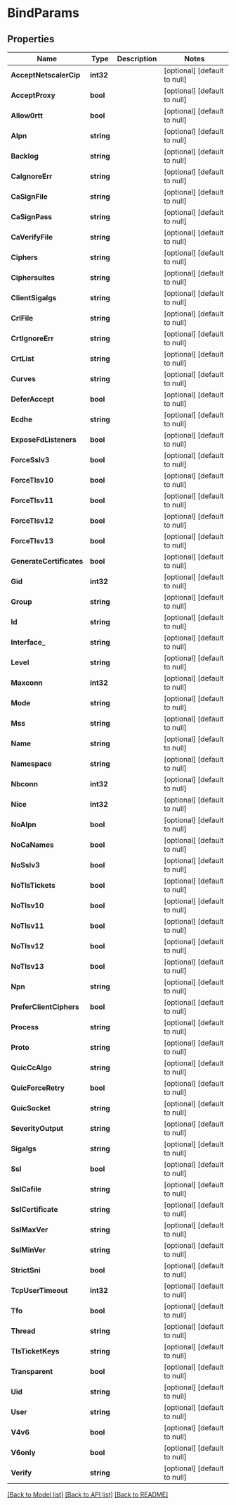 # BindParams

## Properties
Name | Type | Description | Notes
------------ | ------------- | ------------- | -------------
**AcceptNetscalerCip** | **int32** |  | [optional] [default to null]
**AcceptProxy** | **bool** |  | [optional] [default to null]
**Allow0rtt** | **bool** |  | [optional] [default to null]
**Alpn** | **string** |  | [optional] [default to null]
**Backlog** | **string** |  | [optional] [default to null]
**CaIgnoreErr** | **string** |  | [optional] [default to null]
**CaSignFile** | **string** |  | [optional] [default to null]
**CaSignPass** | **string** |  | [optional] [default to null]
**CaVerifyFile** | **string** |  | [optional] [default to null]
**Ciphers** | **string** |  | [optional] [default to null]
**Ciphersuites** | **string** |  | [optional] [default to null]
**ClientSigalgs** | **string** |  | [optional] [default to null]
**CrlFile** | **string** |  | [optional] [default to null]
**CrtIgnoreErr** | **string** |  | [optional] [default to null]
**CrtList** | **string** |  | [optional] [default to null]
**Curves** | **string** |  | [optional] [default to null]
**DeferAccept** | **bool** |  | [optional] [default to null]
**Ecdhe** | **string** |  | [optional] [default to null]
**ExposeFdListeners** | **bool** |  | [optional] [default to null]
**ForceSslv3** | **bool** |  | [optional] [default to null]
**ForceTlsv10** | **bool** |  | [optional] [default to null]
**ForceTlsv11** | **bool** |  | [optional] [default to null]
**ForceTlsv12** | **bool** |  | [optional] [default to null]
**ForceTlsv13** | **bool** |  | [optional] [default to null]
**GenerateCertificates** | **bool** |  | [optional] [default to null]
**Gid** | **int32** |  | [optional] [default to null]
**Group** | **string** |  | [optional] [default to null]
**Id** | **string** |  | [optional] [default to null]
**Interface_** | **string** |  | [optional] [default to null]
**Level** | **string** |  | [optional] [default to null]
**Maxconn** | **int32** |  | [optional] [default to null]
**Mode** | **string** |  | [optional] [default to null]
**Mss** | **string** |  | [optional] [default to null]
**Name** | **string** |  | [optional] [default to null]
**Namespace** | **string** |  | [optional] [default to null]
**Nbconn** | **int32** |  | [optional] [default to null]
**Nice** | **int32** |  | [optional] [default to null]
**NoAlpn** | **bool** |  | [optional] [default to null]
**NoCaNames** | **bool** |  | [optional] [default to null]
**NoSslv3** | **bool** |  | [optional] [default to null]
**NoTlsTickets** | **bool** |  | [optional] [default to null]
**NoTlsv10** | **bool** |  | [optional] [default to null]
**NoTlsv11** | **bool** |  | [optional] [default to null]
**NoTlsv12** | **bool** |  | [optional] [default to null]
**NoTlsv13** | **bool** |  | [optional] [default to null]
**Npn** | **string** |  | [optional] [default to null]
**PreferClientCiphers** | **bool** |  | [optional] [default to null]
**Process** | **string** |  | [optional] [default to null]
**Proto** | **string** |  | [optional] [default to null]
**QuicCcAlgo** | **string** |  | [optional] [default to null]
**QuicForceRetry** | **bool** |  | [optional] [default to null]
**QuicSocket** | **string** |  | [optional] [default to null]
**SeverityOutput** | **string** |  | [optional] [default to null]
**Sigalgs** | **string** |  | [optional] [default to null]
**Ssl** | **bool** |  | [optional] [default to null]
**SslCafile** | **string** |  | [optional] [default to null]
**SslCertificate** | **string** |  | [optional] [default to null]
**SslMaxVer** | **string** |  | [optional] [default to null]
**SslMinVer** | **string** |  | [optional] [default to null]
**StrictSni** | **bool** |  | [optional] [default to null]
**TcpUserTimeout** | **int32** |  | [optional] [default to null]
**Tfo** | **bool** |  | [optional] [default to null]
**Thread** | **string** |  | [optional] [default to null]
**TlsTicketKeys** | **string** |  | [optional] [default to null]
**Transparent** | **bool** |  | [optional] [default to null]
**Uid** | **string** |  | [optional] [default to null]
**User** | **string** |  | [optional] [default to null]
**V4v6** | **bool** |  | [optional] [default to null]
**V6only** | **bool** |  | [optional] [default to null]
**Verify** | **string** |  | [optional] [default to null]

[[Back to Model list]](../README.md#documentation-for-models) [[Back to API list]](../README.md#documentation-for-api-endpoints) [[Back to README]](../README.md)



